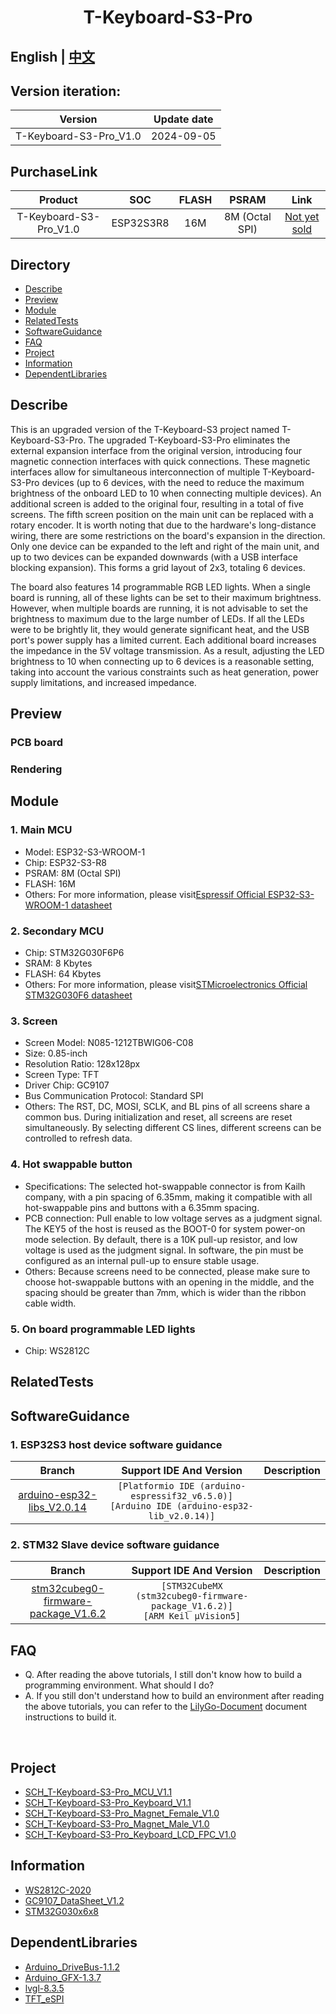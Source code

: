 <!--
 * @Description: None
 * @Author: LILYGO_L
 * @Date: 2023-09-11 16:13:14
 * @LastEditTime: 2024-09-05 17:55:37
 * @License: GPL 3.0
-->
<h1 align = "center">T-Keyboard-S3-Pro</h1>

## **English | [中文](./README_CN.md)**

## Version iteration:
| Version                              | Update date                       |
| :-------------------------------: | :-------------------------------: |
| T-Keyboard-S3-Pro_V1.0                      | 2024-09-05                         |

## PurchaseLink

| Product                     | SOC           |  FLASH  |  PSRAM   | Link                   |
| :------------------------: | :-----------: |:-------: | :---------: | :------------------: |
| T-Keyboard-S3-Pro_V1.0   | ESP32S3R8 |   16M   | 8M (Octal SPI) |   [Not yet sold]()  |

## Directory
- [Describe](#describe)
- [Preview](#preview)
- [Module](#module)
- [RelatedTests](#RelatedTests)
- [SoftwareGuidance](#SoftwareGuidance)
- [FAQ](#faq)
- [Project](#project)
- [Information](#information)
- [DependentLibraries](#dependentlibraries)

## Describe

This is an upgraded version of the T-Keyboard-S3 project named T-Keyboard-S3-Pro. The upgraded T-Keyboard-S3-Pro eliminates the external expansion interface from the original version, introducing four magnetic connection interfaces with quick connections. These magnetic interfaces allow for simultaneous interconnection of multiple T-Keyboard-S3-Pro devices (up to 6 devices, with the need to reduce the maximum brightness of the onboard LED to 10 when connecting multiple devices). An additional screen is added to the original four, resulting in a total of five screens. The fifth screen position on the main unit can be replaced with a rotary encoder. It is worth noting that due to the hardware's long-distance wiring, there are some restrictions on the board's expansion in the direction. Only one device can be expanded to the left and right of the main unit, and up to two devices can be expanded downwards (with a USB interface blocking expansion). This forms a grid layout of 2x3, totaling 6 devices.

The board also features 14 programmable RGB LED lights. When a single board is running, all of these lights can be set to their maximum brightness. However, when multiple boards are running, it is not advisable to set the brightness to maximum due to the large number of LEDs. If all the LEDs were to be brightly lit, they would generate significant heat, and the USB port's power supply has a limited current. Each additional board increases the impedance in the 5V voltage transmission. As a result, adjusting the LED brightness to 10 when connecting up to 6 devices is a reasonable setting, taking into account the various constraints such as heat generation, power supply limitations, and increased impedance.

## Preview

### PCB board

### Rendering

## Module

### 1. Main MCU

* Model: ESP32­-S3-WROOM­-1
* Chip: ESP32-S3-R8
* PSRAM: 8M (Octal SPI)
* FLASH: 16M
* Others: For more information, please visit[Espressif Official ESP32-S3-WROOM-1 datasheet](https://www.espressif.com/sites/default/files/documentation/esp32-s3-wroom-1_wroom-1u_datasheet_en.pdf)

### 2. Secondary MCU

* Chip: STM32G030F6P6
* SRAM: 8 Kbytes
* FLASH: 64 Kbytes
* Others:  For more information, please visit[STMicroelectronics Official STM32G030F6 datasheet](https://www.st.com/en/microcontrollers-microprocessors/stm32g030f6.html#documentation)

### 3. Screen

* Screen Model: N085-1212TBWIG06-C08
* Size: 0.85-inch
* Resolution Ratio: 128x128px
* Screen Type: TFT
* Driver Chip: GC9107
* Bus Communication Protocol: Standard SPI
* Others: The RST, DC, MOSI, SCLK, and BL pins of all screens share a common bus. During initialization and reset, all screens are reset simultaneously. By selecting different CS lines, different screens can be controlled to refresh data.

### 4. Hot swappable button

* Specifications: The selected hot-swappable connector is from Kailh company, with a pin spacing of 6.35mm, making it compatible with all hot-swappable pins and buttons with a 6.35mm spacing.
* PCB connection: Pull enable to low voltage serves as a judgment signal. The KEY5 of the host is reused as the BOOT-0 for system power-on mode selection. By default, there is a 10K pull-up resistor, and low voltage is used as the judgment signal. In software, the pin must be configured as an internal pull-up to ensure stable usage.
* Others: Because screens need to be connected, please make sure to choose hot-swappable buttons with an opening in the middle, and the spacing should be greater than 7mm, which is wider than the ribbon cable width.

### 5. On board programmable LED lights

* Chip: WS2812C

## RelatedTests

## SoftwareGuidance

### 1. ESP32S3 host device software guidance

| Branch | Support IDE And Version   |Description   |
| :-----------: | :-----------: | :-----------: | 
|[arduino-esp32-libs_V2.0.14](https://github.com/Xinyuan-LilyGO/T-Keyboard-S3-Pro/tree/arduino-esp32-libs_V2.0.14)| `[Platformio IDE (arduino-espressif32_v6.5.0)]`<br />`[Arduino IDE (arduino-esp32-lib_v2.0.14)]`   |  |

### 2. STM32 Slave device software guidance

| Branch | Support IDE And Version   |Description   |
| :-----------: | :-----------: | :-----------: | 
|[stm32cubeg0-firmware-package_V1.6.2](https://github.com/Xinyuan-LilyGO/T-Keyboard-S3-Pro/tree/stm32cubeg0-firmware-package_V1.6.2)| `[STM32CubeMX (stm32cubeg0-firmware-package_V1.6.2)]`<br />`[ARM Keil μVision5]`   |  |

## FAQ

* Q. After reading the above tutorials, I still don't know how to build a programming environment. What should I do?
* A. If you still don't understand how to build an environment after reading the above tutorials, you can refer to the [LilyGo-Document](https://github.com/Xinyuan-LilyGO/LilyGo-Document) document instructions to build it.

<br />

## Project
* [SCH_T-Keyboard-S3-Pro_MCU_V1.1](./project/SCH_T-Keyboard-S3-Pro_MCU_V1.1.pdf)
* [SCH_T-Keyboard-S3-Pro_Keyboard_V1.1](./project/SCH_T-Keyboard-S3-Pro_Keyboard_V1.1.pdf)
* [SCH_T-Keyboard-S3-Pro_Magnet_Female_V1.0](./project/SCH_T-Keyboard-S3-Pro_Magnet_Female_V1.0.pdf)
* [SCH_T-Keyboard-S3-Pro_Magnet_Male_V1.0](./project/SCH_T-Keyboard-S3-Pro_Magnet_Male_V1.0.pdf)
* [SCH_T-Keyboard-S3-Pro_Keyboard_LCD_FPC_V1.0](./project/SCH_T-Keyboard-S3-Pro_Keyboard_LCD_FPC_V1.0.pdf)

## Information
* [WS2812C-2020](./information/WS2812C-2020.pdf)
* [GC9107_DataSheet_V1.2](./information/GC9107_DataSheet_V1.2.pdf)
* [STM32G030x6x8](./information/STM32G030x6x8.pdf)

## DependentLibraries
* [Arduino_DriveBus-1.1.2](https://github.com/Xk-w/Arduino_DriveBus)
* [Arduino_GFX-1.3.7](https://github.com/moononournation/Arduino_GFX)
* [lvgl-8.3.5](https://github.com/lvgl/lvgl)
* [TFT_eSPI](https://github.com/Bodmer/TFT_eSPI)


